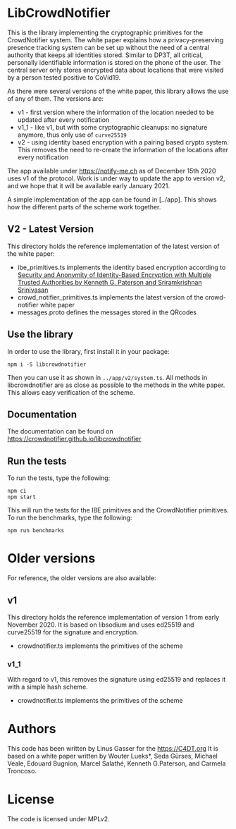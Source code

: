 # LibCrowdNotifier

This is the library implementing the cryptographic primitives for the CrowdNotifier system.
The white paper explains how a privacy-preserving presence tracking system can be set up without the need of a
 central authority that keeps all identities stored.
Similar to DP3T, all critical, personally identifiable information is stored on the phone of the user.
The central server only stores encrypted data about locations that were visited by a person tested positive to CoVid19.

As there were several versions of the white paper, this library allows the use of any of them.
The versions are:
- v1 - first version where the information of the location needed to be updated after every notification
- v1_1 - like v1, but with some cryptographic cleanups: no signature anymore, thus only use of `curve25519`
- v2 - using identity based encryption with a pairing based crypto system. This removes the need to re-create the
 information of the locations after every notification
 
The app available under https://notify-me.ch as of December 15th 2020 uses v1 of the protocol.
Work is under way to update the app to version v2, and we hope that it will be available early January 2021.

A simple implementation of the app can be found in [../app].
This shows how the different parts of the scheme work together.

## V2 - Latest Version

This directory holds the reference implementation of the latest version of the white paper:
- ibe_primitives.ts implements the identity based encryption according to [Security and Anonymity of Identity-Based
Encryption with Multiple Trusted Authorities by Kenneth G. Paterson and Sriramkrishnan
Srinivasan](http://www.isg.rhul.ac.uk/~prai175/PatersonS08.pdf)
- crowd_notifier_primitives.ts implements the latest version of the crowd-notifier white paper
- messages.proto defines the messages stored in the QRcodes

## Use the library

In order to use the library, first install it in your package:

```
npm i -S libcrowdnotifier
```

Then you can use it as shown in `../app/v2/system.ts`.
All methods in libcrowdnotifier are as close as possible to the methods in the white paper.
This allows easy verification of the scheme.

## Documentation

The documentation can be found on https://crowdnotifier.github.io/libcrowdnotifier

## Run the tests

To run the tests, type the following:

```
npm ci
npm start
```

This will run the tests for the IBE primitives and the CrowdNotifier primitives.
To run the benchmarks, type the following:

```
npm run benchmarks
```

# Older versions

For reference, the older versions are also available:

## v1

This directory holds the reference implementation of version 1 from early November 2020. 
It is based on libsodium and uses ed25519 and curve25519 for the signature and encryption. 
- crowdnotifier.ts implements the primitives of the scheme

### v1_1

With regard to v1, this removes the signature using ed25519 and replaces it with a simple hash scheme.
- crowdnotifier.ts implements the primitives of the scheme

# Authors

This code has been written by Linus Gasser for the https://C4DT.org
It is based on a white paper written by Wouter Lueks*, Seda Gürses, Michael Veale, Edouard Bugnion, Marcel Salathé, 
Kenneth G.Paterson, and Carmela Troncoso.

# License

The code is licensed under MPLv2.
